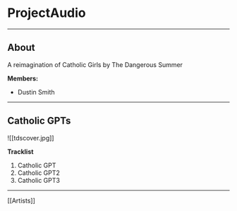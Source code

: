# ProjectAudio

---

## About

A reimagination of Catholic Girls by The Dangerous Summer

**Members:** 

- Dustin Smith

---
## Catholic GPTs

![[tdscover.jpg]]

**Tracklist**

1. Catholic GPT
2. Catholic GPT2
3. Catholic GPT3

---

[[Artists]]